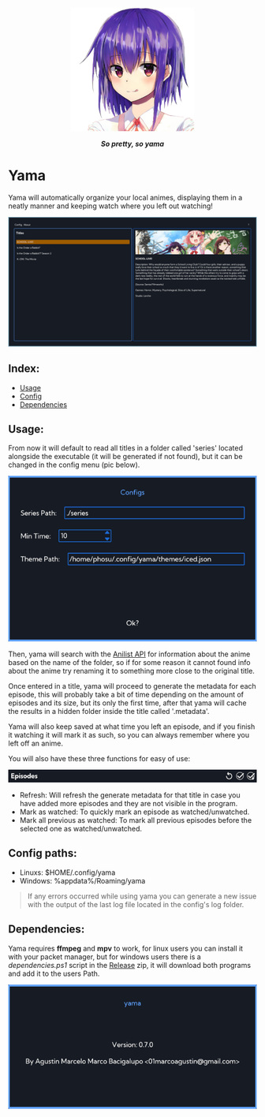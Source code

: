 <p align="center">
    <img height=250 src="./res/yama.png" alt="Yama">
    <b><i><p style="text-align: center;">So pretty, so yama</p></i></b>
</p>

# Yama

Yama will automatically organize your local animes, displaying them in a neatly manner and keeping watch where you left out watching!

![Yama titles screenshot](./docs/readme_resources/yama_main.png)


## Index:
- [Usage](#usage)
- [Config](#config-paths)
- [Dependencies](#dependencies)


## Usage:

From now it will default to read all titles in a folder called 'series' located alongside the executable (it will be generated if not found), but it can be changed in the config menu (pic below).

<p align="center">
    <img src="./docs/readme_resources/config.png" alt="Config screenshot">
</p>

Then, yama will search with the [Anilist API](https://anilist.gitbook.io/anilist-apiv2-docs/) for information about the anime based on the name of the folder, so if for some reason it cannot found info about the anime try renaming it to something more close to the original title.

Once entered in a title, yama will proceed to generate the metadata for each episode, this will probably take a bit of time depending on the amount of episodes and its size, but its only the first time, after that yama will cache the results in a hidden folder inside the title called '.metadata'.

Yama will also keep saved at what time you left an episode, and if you finish it watching it will mark it as such, so you can always remember where you left off an anime.

You will also have these three functions for easy of use:
<p align="center">
    <img src="./docs/readme_resources/episodes_function.png" alt="Episodes function screenshot">
</p>

- Refresh: Will refresh the generate metadata for that title in case you have added more episodes and they are not visible in the program.
- Mark as watched: To quickly mark an episode as watched/unwatched.
- Mark all previous as watched: To mark all previous episodes before the selected one as watched/unwatched.


## Config paths:
- Linuxs: $HOME/.config/yama
- Windows: %appdata%/Roaming/yama

> If any errors occurred while using yama you can generate a new issue with the output of the last log file located in the config's log folder.


## Dependencies:

Yama requires **ffmpeg** and **mpv** to work, for linux users you can install it with your packet manager, but for windows users there is a _dependencies.ps1_ script in the [Release](https://github.com/sad-ko/yama/releases) zip, it will download both programs and add it to the users Path.


<p align="center">
    <img src="./docs/readme_resources/about.png" alt="About">
</p>
